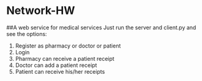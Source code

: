 # Network-HW
##A web service for medical services
Just run the server and client.py and see the options:
1) Register as pharmacy or doctor or patient
2) Login
3) Pharmacy can receive a patient receipt
4) Doctor can add a patient receipt
5) Patient can receive his/her receipts
